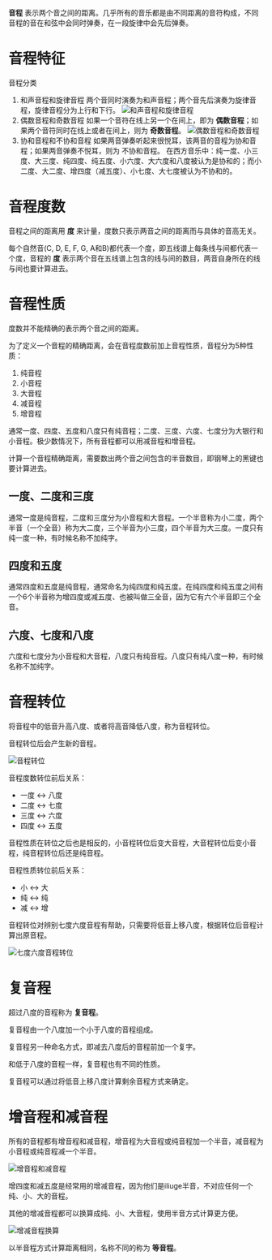 **音程** 表示两个音之间的距离。几乎所有的音乐都是由不同距离的音符构成，不同音程的音在和弦中会同时弹奏，在一段旋律中会先后弹奏。

# 音程特征

音程分类

1. 和声音程和旋律音程
    两个音同时演奏为和声音程；两个音先后演奏为旋律音程，旋律音程分为上行和下行。
    ![和声音程和旋律音程](https://www.pianoabrsm.com/tutorial/music-topic/assets/images/harmonic-melodic-intervals.svg)
2. 偶数音程和奇数音程
   如果一个音符在线上另一个在间上，即为 **偶数音程**；如果两个音符同时在线上或者在间上，则为 **奇数音程**。
   ![偶数音程和奇数音程](https://www.pianoabrsm.com/tutorial/music-topic/assets/images/even-uneven-intervals.svg)
3. 协和音程和不协和音程
   如果两音弹奏听起来很悦耳，该两音的音程为协和音程；如果两音弹奏不悦耳，则为 不协和音程。
   在西方音乐中：纯一度、小三度、大三度、纯四度、纯五度、小六度、大六度和八度被认为是协和的；而小二度、大二度、增四度（减五度）、小七度、大七度被认为不协和的。

# 音程度数

音程之间的距离用 **度** 来计量，度数只表示两音之间的距离而与具体的音高无关。

每个自然音(C, D, E, F, G, A和B)都代表一个度，即五线谱上每条线与间都代表一个度，音程的 **度** 表示两个音在五线谱上包含的线与间的数目，两音自身所在的线与间也要计算进去。

# 音程性质

度数并不能精确的表示两个音之间的距离。

为了定义一个音程的精确距离，会在音程度数前加上音程性质，音程分为5种性质：

1. 纯音程
2. 小音程
3. 大音程
4. 减音程
5. 增音程

通常一度、四度、五度和八度只有纯音程；二度、三度、六度、七度分为大银行和小音程。极少数情况下，所有音程都可以用减音程和增音程。

计算一个音程精确距离，需要数出两个音之间包含的半音数目，即钢琴上的黑键也要计算进去。

## 一度、二度和三度

通常一度是纯音程，二度和三度分为小音程和大音程。一个半音称为小二度，两个半音（一个全音）称为大二度，三个半音为小三度，四个半音为大三度。一度只有纯一度一种，有时候名称不加纯字。

## 四度和五度

通常四度和五度是纯音程，通常命名为纯四度和纯五度。在纯四度和纯五度之间有一个6个半音称为增四度或减五度、也被叫做三全音，因为它有六个半音即三个全音。

## 六度、七度和八度

六度和七度分为小音程和大音程，八度只有纯音程。八度只有纯八度一种，有时候名称不加纯字。

# 音程转位

将音程中的低音升高八度、或者将高音降低八度，称为音程转位。

音程转位后会产生新的音程。

![音程转位](https://www.pianoabrsm.com/tutorial/music-topic/assets/images/inverted-interval.svg)

音程度数转位前后关系：

- 一度 ↔ 八度
- 二度 ↔ 七度
- 三度 ↔ 六度
- 四度 ↔ 五度

音程性质在转位之后也是相反的，小音程转位后变大音程，大音程转位后变小音程，纯音程转位后还是纯音程。

音程性质转位前后关系：

- 小 ↔ 大
- 纯 ↔ 纯
- 减 ↔ 增

音程转位对辨别七度六度音程有帮助，只需要将低音上移八度，根据转位后音程计算出原音程。

![七度六度音程转位](https://www.pianoabrsm.com/tutorial/music-topic/assets/images/inverted-intervals.svg)

# 复音程

超过八度的音程称为 **复音程**。

复音程由一个八度加一个小于八度的音程组成。

复音程另一种命名方式，即减去八度后的音程前加一个复字。

和低于八度的音程一样，复音程也有不同的性质。

复音程可以通过将低音上移八度计算剩余音程方式来确定。

# 增音程和减音程

所有的音程都有增音程和减音程，增音程为大音程或纯音程加一个半音，减音程为小音程或纯音程减一个半音。

![增音程和减音程](https://www.pianoabrsm.com/tutorial/music-topic/assets/images/augmented-diminished-intervals.svg)

增四度和减五度是经常用的增减音程，因为他们是iliuge半音，不对应任何一个纯、小、大的音程。

其他的增减音程都可以换算成纯、小、大音程，使用半音方式计算更方便。

![增减音程换算](https://www.pianoabrsm.com/tutorial/music-topic/assets/images/enharmonic-intervals.svg)

以半音程方式计算距离相同，名称不同的称为 **等音程**。